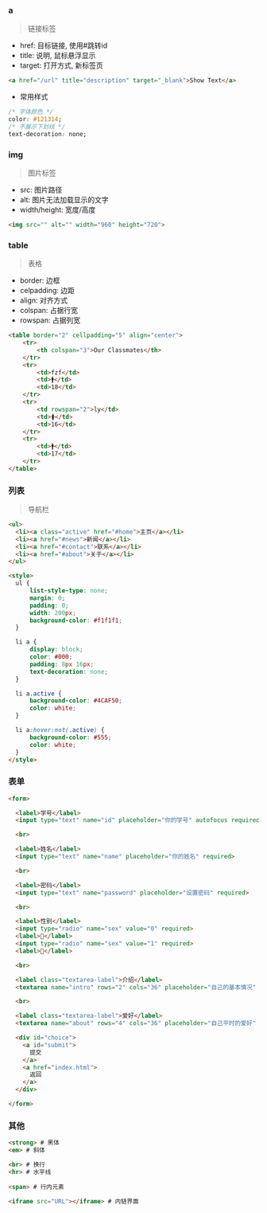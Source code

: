 <!-- 
title: 02-常用标签
sort: 
--> 

### a

> 链接标签

- href: 目标链接, 使用#跳转id
- title: 说明, 鼠标悬浮显示
- target: 打开方式, 新标签页

```html
<a href="/url" title="description" target="_blank">Show Text</a>
```

- 常用样式

```css
/* 字体颜色 */
color: #121314;
/* 不展示下划线 */
text-decoration: none;
```

### img

> 图片标签

- src: 图片路径
- alt: 图片无法加载显示的文字
- width/height: 宽度/高度

```html
<img src="" alt="" width="960" height="720">
```

### table

> 表格

- border: 边框
- celpadding: 边距
- align: 对齐方式
- colspan: 占据行宽
- rowspan: 占据列宽

```html
<table border="2" cellpadding="5" align="center">
    <tr>
        <th colspan="3">Our Classmates</th>
    </tr>
    <tr>
        <td>fzf</td>
        <td>🚹</td>
        <td>18</td>
    </tr>
    <tr>
        <td rowspan="2">ly</td>
        <td>🚺</td>
        <td>16</td>
    </tr>
    <tr>
        <td>🚹</td>
        <td>17</td>
    </tr>
</table>
```

### 列表

> 导航栏

```html
<ul>
  <li><a class="active" href="#home">主页</a></li>
  <li><a href="#news">新闻</a></li>
  <li><a href="#contact">联系</a></li>
  <li><a href="#about">关于</a></li>
</ul>

<style>
  ul {
      list-style-type: none;
      margin: 0;
      padding: 0;
      width: 200px;
      background-color: #f1f1f1;
  }

  li a {
      display: block;
      color: #000;
      padding: 8px 16px;
      text-decoration: none;
  }

  li a.active {
      background-color: #4CAF50;
      color: white;
  }

  li a:hover:not(.active) {
      background-color: #555;
      color: white;
  }
</style>
```

### 表单

```html
<form>

  <label>学号</label>
  <input type="text" name="id" placeholder="你的学号" autofocus required>

  <br>

  <label>姓名</label>
  <input type="text" name="name" placeholder="你的姓名" required>

  <br>

  <label>密码</label>
  <input type="text" name="password" placeholder="设置密码" required>

  <br>

  <label>性别</label>
  <input type="radio" name="sex" value="0" required>
  <label>👦</label>
  <input type="radio" name="sex" value="1" required>
  <label>👧</label>

  <br>

  <label class="textarea-label">介绍</label>
  <textarea name="intro" rows="2" cols="36" placeholder="自己的基本情况" required></textarea>

  <br>

  <label class="textarea-label">爱好</label>
  <textarea name="about" rows="4" cols="36" placeholder="自己平时的爱好" required></textarea>

  <div id="choice">
    <a id="submit">
      提交
    </a>
    <a href="index.html">
      返回
    </a>
  </div>

</form>
```

### 其他

```html
<strong> # 黑体
<em> # 斜体

<br> # 换行
<hr> # 水平线
  
<span> # 行内元素

<iframe src="URL"></iframe> # 内链界面
```

